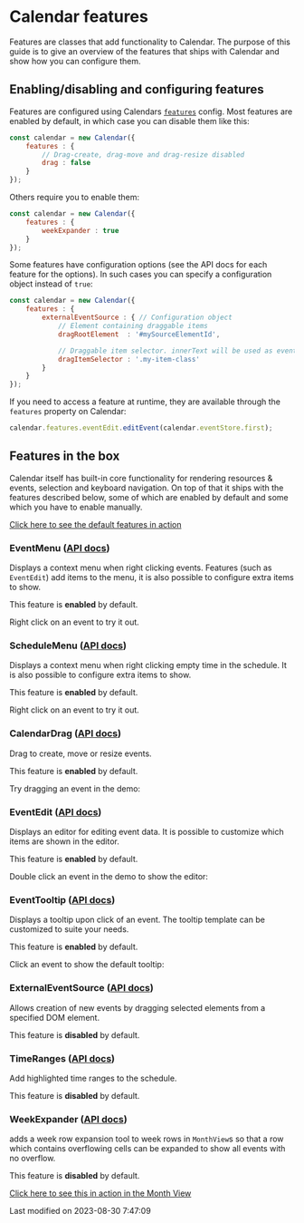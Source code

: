 # Calendar features

Features are classes that add functionality to Calendar. The purpose of this guide is to give an overview of the
features
that ships with Calendar and show how you can configure them.

## Enabling/disabling and configuring features

Features are configured using Calendars [`features`](#Calendar/view/Calendar#config-features) config. Most features are enabled
by default, in which case you can disable them like this:
```javascript
const calendar = new Calendar({
    features : {
        // Drag-create, drag-move and drag-resize disabled
        drag : false
    }
});
```

Others require you to enable them:
```javascript
const calendar = new Calendar({
    features : {
        weekExpander : true
    }
});
```

Some features have configuration options (see the API docs for each feature for the options). In such cases you can
specify a configuration object instead of `true`:
```javascript
const calendar = new Calendar({
    features : {
        externalEventSource : { // Configuration object
            // Element containing draggable items
            dragRootElement  : '#mySourceElementId',

            // Draggable item selector. innerText will be used as event name
            dragItemSelector : '.my-item-class'
        }
    }
});
```

If you need to access a feature at runtime, they are available through the `features` property on Calendar:

```javascript
calendar.features.eventEdit.editEvent(calendar.eventStore.first);
```

## Features in the box

Calendar itself has built-in core functionality for rendering resources & events, selection and keyboard navigation. On
top of that it ships with the features described below, some of which are enabled by default and some which you have to
enable manually.

<a href="../examples/basic" target="_blank">Click here to see the default features in action</a>

### EventMenu ([API docs](#Calendar/feature/EventMenu))

Displays a context menu when right clicking events. Features (such as `EventEdit`) add items to the menu, it is also
possible to configure extra items to show.

This feature is **enabled** by default.

Right click on an event to try it out.

### ScheduleMenu ([API docs](#Calendar/feature/ScheduleMenu))

Displays a context menu when right clicking empty time in the schedule. It is also possible to configure
extra items to show.

This feature is **enabled** by default.

Right click on an event to try it out.

### CalendarDrag ([API docs](#Calendar/feature/CalendarDrag))

Drag to create, move or resize events.

This feature is **enabled** by default.

Try dragging an event in the demo:

### EventEdit ([API docs](#Calendar/feature/EventEdit))

Displays an editor for editing event data. It is possible to customize which items are shown in the editor.

This feature is **enabled** by default.

Double click an event in the demo to show the editor:

### EventTooltip ([API docs](#Calendar/feature/EventTooltip))

Displays a tooltip upon click of an event. The tooltip template can be customized to suite your needs.

This feature is **enabled** by default.

Click an event to show the default tooltip:

### ExternalEventSource ([API docs](#Calendar/feature/ExternalEventSource))

Allows creation of new events by dragging selected elements from a specified DOM element.

This feature is **disabled** by default.

<div class="external-example" data-file="Calendar/../examples/feature/ExternalEventSource.js"></div>

### TimeRanges ([API docs](#Calendar/feature/TimeRanges))

Add highlighted time ranges to the schedule.

This feature is **disabled** by default.

<div class="external-example" data-file="Calendar/../examples/feature/TimeRanges.js"></div>

### WeekExpander ([API docs](#Calendar/feature/WeekExpander))

adds a week row expansion tool to week rows in `MonthView`s so that a row which contains overflowing cells
can be expanded to show all events with no overflow.

This feature is **disabled** by default.

<a href="../examples/bigdataset" target="_blank">Click here to see this in action in the Month View</a>



<p class="last-modified">Last modified on 2023-08-30 7:47:09</p>